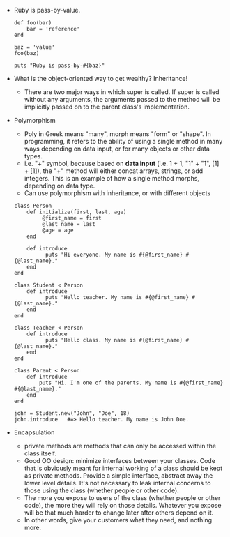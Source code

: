 - Ruby is pass-by-value.

    ```
    def foo(bar)
        bar = 'reference'
    end

    baz = 'value'
    foo(baz)

    puts "Ruby is pass-by-#{baz}"
    ```

- What is the object-oriented way to get wealthy? Inheritance!
    - There are two major ways in which super is called. If super is called without any arguments, the arguments passed to the method will be implicitly passed on to the parent class's implementation.

- Polymorphism
    - Poly in Greek means "many", morph means "form" or "shape". In programming, it refers to the ability of using a single method in many ways depending on data input, or for many objects or other data types.
    - i.e. "+" symbol, because based on **data input** (i.e. 1 + 1, "1" + "1", [1] + [1]), the "+" method will either concat arrays, strings, or add integers. This is an example of how a single method morphs, depending on data type.
    - Can use polymorphism with inheritance, or with different objects

    ```
    class Person
        def initialize(first, last, age)
             @first_name = first
             @last_name = last
             @age = age
        end

        def introduce
              puts "Hi everyone. My name is #{@first_name} #{@last_name}."
        end
    end

    class Student < Person
        def introduce
              puts "Hello teacher. My name is #{@first_name} #{@last_name}."
        end
    end

    class Teacher < Person
        def introduce
              puts "Hello class. My name is #{@first_name} #{@last_name}."
        end
    end

    class Parent < Person     
        def introduce           
            puts "Hi. I'm one of the parents. My name is #{@first_name} #{@last_name}."     
        end
    end

    john = Student.new("John", "Doe", 18)
    john.introduce   #=> Hello teacher. My name is John Doe.
    ```

- Encapsulation
    - private methods are methods that can only be accessed within the class itself.
    - Good OO design: minimize interfaces between your classes. Code that is obviously meant for internal working of a class should be kept as private methods. Provide a simple interface, abstract away the lower level details. It's not necessary to leak internal concerns to those using the class (whether people or other code).
    - The more you expose to users of the class (whether people or other code), the more they will rely on those details. Whatever you expose will be that much harder to change later after others depend on it.
    - In other words, give your customers what they need, and nothing more.
